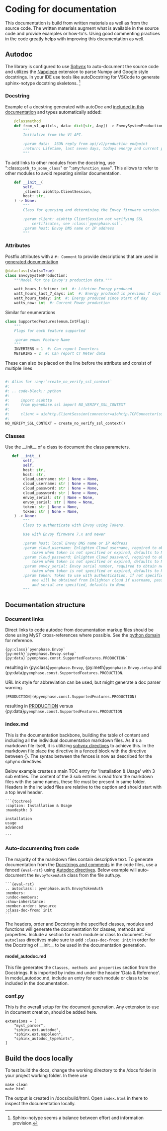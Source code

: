 # Coding for documentation

This documentation is build from written materials as well as from the source code. The written materials augment what is available in the source code and provide examples or how-to's. Using good commenting practices in the code greatly helps with improving this documentation as well.

## Autodoc

The library is configured to use [Sphynx](https://www.sphinx-doc.org/en/master/usage/extensions/autodoc.html) to auto-document the source code and utilizes the [Napoleon](https://www.sphinx-doc.org/en/master/usage/extensions/napoleon.html) extension to parse Numpy and Google style docstrings. In your IDE use tools like autoDocstring for VSCode to generate sphinx-notype docstring skeletons. [^1]

[^1]: Sphinx-notype seems a balance between effort and information provision.

### Docstring

Example of a docstring generated with autoDoc and [included in this documentation](#pyenphase.models.system_production.EnvoySystemProduction.from_v1_api) and types automatically added:

```python
    @classmethod
    def from_v1_api(cls, data: dict[str, Any]) -> EnvoySystemProduction:
        """
        Initialize from the V1 API.

        :param data:  JSON reply from api/v1/production endpoint
        :return: Lifetime, last seven days, todays energy and current power for solar production
        """
```

To add links to other modules from the docstring, use ":class:`path_to_some_class`" or ":any:`function_name`". This allows to refer to other modules to avoid repeating similar documentation.

```python
    def __init__(
        self,
        _client: aiohttp.ClientSession,
        host: str,
    ) -> None:
        """
        Class for querying and determining the Envoy firmware version.

        :param client: aiohttp ClientSession not verifying SSL
            certificates, see :class:`pyenphase.ssl`.
        :param host: Envoy DNS name or IP address
        """
```

### Attributes

Postfix attributes with a `#: Comment` to provide descriptions that are used in [generated documentation](#EnvoySystemProduction)

```python
@dataclass(slots=True)
class EnvoySystemProduction:
    """Model for the Envoy's production data."""

    watt_hours_lifetime: int  #: Lifetime Energy produced
    watt_hours_last_7_days: int  #: Energy produced in previous 7 days (not including today)
    watt_hours_today: int  #: Energy produced since start of day
    watts_now: int  #: Current Power production
```

Similar for enumerations

```python
class SupportedFeatures(enum.IntFlag):
    """
    Flags for each feature supported

    :param enum: Feature Name
    """
    INVERTERS = 1  #: Can report Inverters
    METERING = 2  #: Can report CT Meter data
```

These can also be placed on the line before the attribute and consist of multiple lines

```python

#: Alias for :any:`create_no_verify_ssl_context`
#:
#: .. code-block:: python
#:
#:     import aiohttp
#:     from pyenphase.ssl import NO_VERIFY_SSL_CONTEXT
#:
#:     client = aiohttp.ClientSession(connector=aiohttp.TCPConnector(ssl=NO_VERIFY_SSL_CONTEXT))
#:
NO_VERIFY_SSL_CONTEXT = create_no_verify_ssl_context()
```

### Classes

Use the \_\_init\_\_ of a class to document the class parameters.

```python
   def __init__(
        self,
        self,
        host: str,
        host: str,
        cloud_username: str | None = None,
        cloud_username: str | None = None,
        cloud_password: str | None = None,
        cloud_password: str | None = None,
        envoy_serial: str | None = None,
        envoy_serial: str | None = None,
        token: str | None = None,
        token: str | None = None,
    ) -> None:
        """
        Class to authenticate with Envoy using Tokens.

        Use with Envoy firmware 7.x and newer

        :param host: local Envoy DNS name or IP Address
        :param cloud_username: Enlighten Cloud username, required to obtain new
            token when token is not specified or expired, defaults to None
        :param cloud_password: Enlighten Cloud password, required to obtain new
            token when token is not specified or expired, defaults to None
        :param envoy_serial: Envoy serial number, required to obtain new
            token when token is not specified or expired, defaults to None
        :param token: Token to use with authentication, if not specified,
            one will be obtained from Enlighten cloud if username, password
            and serial are specified, defaults to None
        """
```

## Documentation structure

### Document links

Direct links to code autodoc from documentation markup files should be done using MyST cross-references where possible. See the [python domain](https://www.sphinx-doc.org/en/master/usage/domains/python.html) for reference.

```
{py:class}`pyenphase.Envoy`
{py:meth}`pyenphase.Envoy.setup`
{py:data}`pyenphase.const.SupportedFeatures.PRODUCTION`
```

resulting in {py:class}`pyenphase.Envoy`, {py:meth}`pyenphase.Envoy.setup` and {py:data}`pyenphase.const.SupportedFeatures.PRODUCTION`.

URL lnk style for abbreviation can be used, but might generate a doc parser warning.

```text
[PRODUCTION](#pyenphase.const.SupportedFeatures.PRODUCTION)
```

resulting in [PRODUCTION](#pyenphase.const.SupportedFeatures.PRODUCTION) versus {py:data}`pyenphase.const.SupportedFeatures.PRODUCTION`

### index.md

This is the documentation backbone, building the table of content and including all the individual documentation markdown files. As it's a markdown file itself, it is utilizing [sphynx directives](https://www.sphinx-doc.org/en/master/usage/restructuredtext/directives.html) to achieve this. In the markdown file place the directive in a fenced block with the directive between {}. The syntax between the fences is now as described for the sphynx directives.

Below example creates a main TOC entry for 'Installation & Usage' with 3 sub entries. The content of the 3 sub entries is read from the markdown files with the same names, these file must be present in same folder. Headers in the included files are relative to the caption and should start with a top level header.

    ```{toctree}
    :caption: Installation & Usage
    :maxdepth: 3

    installation
    usage
    advanced

    ```

### Auto-documenting from code

The majority of the markdown files contain descriptive text. To generate documentation from the [Docstrings and comments](#autodoc) in the code files, use a fenced `{eval-rst}` using [Autodoc directives](https://www.sphinx-doc.org/en/master/usage/extensions/autodoc.html#directives). Below example will auto-document the `EnvoyTokenAuth` class from the file auth.py.

    ```{eval-rst}
    .. autoclass:: pyenphase.auth.EnvoyTokenAuth
    :members:
    :undoc-members:
    :show-inheritance:
    :member-order: bysource
    :class-doc-from: init
    ```

The headers, order and Docstring in the specified classes, modules and functions will generate the documentation for classes, methods and properties. Include a section for each module or class to document. For `autoclass` directives make sure to add `:class-doc-from: init` in order for the Docstring of \_\_init\_\_ to be used in the documentation generation.

#### model_autodoc.md

This file generates the `Classes, methods and properties` section from the Docstrings. It is imported by index.md under the header 'Data & Reference'. In model_autodoc.md, include an entry for each module or class to be included in the documentation.

### conf.py

This is the overall setup for the document generation. Any extension to use in document creation, should be added here.

    extensions = [
        "myst_parser",
        "sphinx.ext.autodoc",
        "sphinx.ext.napoleon",
        "sphinx_autodoc_typehints",
    ]

## Build the docs locally

To test build the docs, change the working directory to the /docs folder in your project working folder. In there use

    make clean
    make html

The output is created in /docs/build/html. Open `index.html` in there to inspect the documentation locally.
